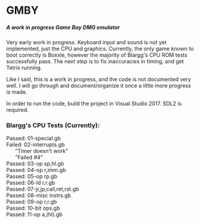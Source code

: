 # GMBY
##### A work in progress Game Boy DMG emulator

Very early work in progress. Keyboard input and sound is not yet implemented, just the CPU and graphics. Currently, the only game known to boot correctly is Boxxle, however the majority of Blargg's CPU ROM tests successfully pass. The next step is to fix inaccuracies in timing, and get Tetris running.

Like I said, this is a work in progress, and the code is not documented very well. I will go through and document/organize it once a little more progress is made.

In order to run the code, build the project in Visual Studio 2017. SDL2 is required.

### Blargg's CPU Tests (Currently):
Passed: 01-special.gb  
Failed: 02-interrupts.gb  
&nbsp;&nbsp;&nbsp;&nbsp;&nbsp;&nbsp;"Timer doesn't work"  
&nbsp;&nbsp;&nbsp;&nbsp;&nbsp;&nbsp;"Failed #4"  
Passed: 03-op sp,hl.gb   
Passed: 04-op r,imm.gb  
Passed: 05-op rp.gb  
Passed: 06-ld r,r.gb  
Passed: 07-jr,jp,call,ret,rst.gb  
Passed: 08-misc instrs.gb  
Passed: 09-op r,r.gb  
Passed: 10-bit ops.gb  
Passed: 11-op a,(hl).gb  

